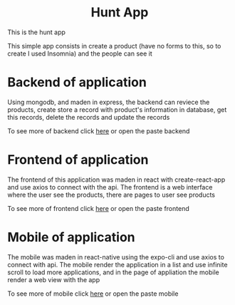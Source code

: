 <h1 align="center">Hunt App</h1>
<p>This is the hunt app</p>
<p>This simple app consists in create a product (have no forms to this, so to create I used Insomnia) and the people can see it</p>

# Backend of application
<p>Using mongodb, and maden in express, the backend can reviece the products, create store a record with product's information in database, get this records, delete the records and update the records</p>
<p>To see more of backend click <a href="https://github.com/Luan-Farias/Hunt-App/tree/master/backend">here</a> or open the paste backend</p>

# Frontend of application
<p>The frontend of this application was maden in react with create-react-app and use axios to connect with the api. The frontend is a web interface where the user see the products, there are pages to user see products</p>
<p>To see more of frontend click <a href="https://github.com/Luan-Farias/Hunt-App/tree/master/frontend">here</a> or open the paste frontend</p>

# Mobile of application
<p>The mobile was maden in react-native using the expo-cli and use axios to connect with api. The mobile render the application in a list and use infinite scroll to load more applications, and in the page of appliation the mobile render a web view with the app</p>
<p>To see more of mobile click <a href="https://github.com/Luan-Farias/Hunt-App/tree/master/mobile">here</a> or open the paste mobile</p>
